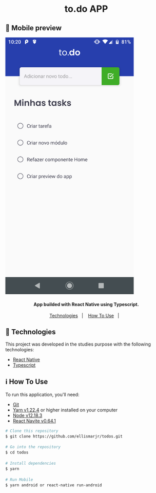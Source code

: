 <h1 align="center">
  to.do APP
</h1>

## :iphone: Mobile preview
<p align="left">
  <img height="800" src="https://github.com/ellismarjr/todos/blob/master/preview.png">
</p>

<h4 align="center">
  App builded with React Native using Typescript.
</h4>

<p align="center">
  <a href="#rocket-technologies">Technologies</a>&nbsp;&nbsp;&nbsp;|&nbsp;&nbsp;&nbsp;
  <a href="#information_source-how-to-use">How To Use</a>&nbsp;&nbsp;&nbsp;|&nbsp;&nbsp;&nbsp;
</p>

## :rocket: Technologies

This project was developed in the studies purpose with the following technologies:

- [React Native](https://reactnative.dev/)
- [Typescript](https://www.typescriptlang.org/)


## :information_source: How To Use

To run this application, you'll need:
- [Git](https://git-scm.com)
- [Yarn v1.22.4](https://yarnpkg.com/) or higher installed on your computer
- [Node v12.18.3](https://nodejs.org/en/)
- [React Navite v0.64.1](https://reactnative.dev/)

```bash
# Clone this repository
$ git clone https://github.com/ellismarjr/todos.git

# Go into the repository
$ cd todos

# Install dependencies
$ yarn

# Run Mobile
$ yarn android or react-native run-android

```


